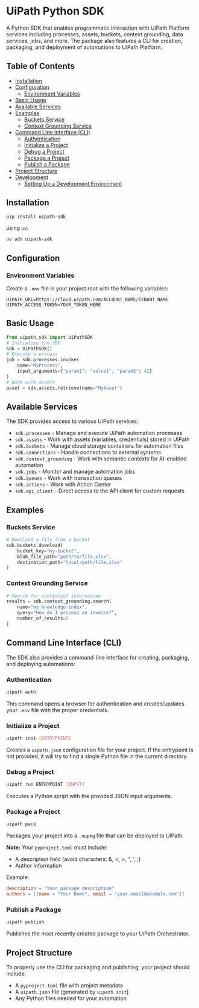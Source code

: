 # UiPath Python SDK

A Python SDK that enables programmatic interaction with UiPath Platform services including processes, assets, buckets, context grounding, data services, jobs, and more. The package also features a CLI for creation, packaging, and deployment of automations to UiPath Platform.

## Table of Contents

- [Installation](#installation)
- [Configuration](#configuration)
  - [Environment Variables](#environment-variables)
- [Basic Usage](#basic-usage)
- [Available Services](#available-services)
- [Examples](#examples)
  - [Buckets Service](#buckets-service)
  - [Context Grounding Service](#context-grounding-service)
- [Command Line Interface (CLI)](#command-line-interface-cli)
  - [Authentication](#authentication)
  - [Initialize a Project](#initialize-a-project)
  - [Debug a Project](#debug-a-project)
  - [Package a Project](#package-a-project)
  - [Publish a Package](#publish-a-package)
- [Project Structure](#project-structure)
- [Development](#development)
  - [Setting Up a Development Environment](#setting-up-a-development-environment)

## Installation

```bash
pip install uipath-sdk
```

using `uv`:

```bash
uv add uipath-sdk
```

## Configuration

### Environment Variables

Create a `.env` file in your project root with the following variables:

```
UIPATH_URL=https://cloud.uipath.com/ACCOUNT_NAME/TENANT_NAME
UIPATH_ACCESS_TOKEN=YOUR_TOKEN_HERE
```

## Basic Usage

```python
from uipath_sdk import UiPathSDK
# Initialize the SDK
sdk = UiPathSDK()
# Execute a process
job = sdk.processes.invoke(
    name="MyProcess",
    input_arguments={"param1": "value1", "param2": 42}
)
# Work with assets
asset = sdk.assets.retrieve(name="MyAsset")
```

## Available Services

The SDK provides access to various UiPath services:
- `sdk.processes` - Manage and execute UiPath automation processes
- `sdk.assets` - Work with assets (variables, credentials) stored in UiPath
- `sdk.buckets` - Manage cloud storage containers for automation files
- `sdk.connections` - Handle connections to external systems
- `sdk.context_grounding` - Work with semantic contexts for AI-enabled automation
- `sdk.jobs` - Monitor and manage automation jobs
- `sdk.queues` - Work with transaction queues
- `sdk.actions` - Work with Action Center
- `sdk.api_client` - Direct access to the API client for custom requests

## Examples

### Buckets Service

```python
# Download a file from a bucket
sdk.buckets.download(
    bucket_key="my-bucket",
    blob_file_path="path/to/file.xlsx",
    destination_path="local/path/file.xlsx"
)
```

### Context Grounding Service

```python
# Search for contextual information
results = sdk.context_grounding.search(
    name="my-knowledge-index",
    query="How do I process an invoice?",
    number_of_results=5
)
```

## Command Line Interface (CLI)

The SDK also provides a command-line interface for creating, packaging, and deploying automations:

### Authentication

```bash
uipath auth
```

This command opens a browser for authentication and creates/updates your `.env` file with the proper credentials.

### Initialize a Project

```bash
uipath init [ENTRYPOINT]
```

Creates a `uipath.json` configuration file for your project. If the entrypoint is not provided, it will try to find a single Python file in the current directory.

### Debug a Project

```bash
uipath run ENTRYPOINT [INPUT]
```

Executes a Python script with the provided JSON input arguments.

### Package a Project

```bash
uipath pack
```

Packages your project into a `.nupkg` file that can be deployed to UiPath.

**Note:** Your `pyproject.toml` must include:
- A description field (avoid characters: &, <, >, ", ', ;)
- Author information

Example:
```toml
description = "Your package description"
authors = [{name = "Your Name", email = "your.email@example.com"}]
```

### Publish a Package

```bash
uipath publish
```

Publishes the most recently created package to your UiPath Orchestrator.

## Project Structure

To properly use the CLI for packaging and publishing, your project should include:
- A `pyproject.toml` file with project metadata
- A `uipath.json` file (generated by `uipath init`)
- Any Python files needed for your automation

